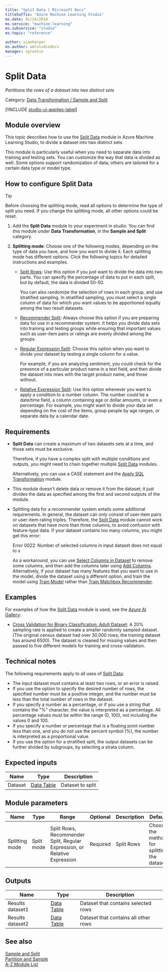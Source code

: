 ```yaml
---
title: "Split Data | Microsoft Docs"
titleSuffix: "Azure Machine Learning Studio"
ms.date: 01/24/2018
ms.service: "machine-learning"
ms.subservice: "studio"
ms.topic: "reference"

author: xiaoharper
ms.author: amlstudiodocs
manager: cgronlun
---
```

# Split Data

*Partitions the rows of a dataset into two distinct sets*

Category: [Data Transformation / Sample and Split](data-transformation-sample-and-split.md)

[!INCLUDE [studio-ui-applies-label](../includes/studio-ui-applies-label.md)]

## Module overview

This topic describes how to use the [Split Data](split-data.md) module in Azure Machine Learning Studio, to divide a dataset into two distinct sets.

This module is particularly useful when you need to separate data into training and testing sets. You can customize the way that data is divided as well. Some options support randomization of data; others are tailored for a certain data type or model type.

## How to configure Split Data

> [!TIP]
> Before choosing the splitting mode, read all options to determine the type of split you need.
> If you change the splitting mode, all other options could be reset.

1. Add the **Split Data** module to your experiment in studio. You can find this module under **Data Transformation**, in the **Sample and Split** category.

2. **Splitting mode**: Choose one of the following modes, depending on the type of data you have, and how you want to divide it. Each splitting mode has different options. Click the following topics for detailed instructions and examples. 

    - [Split Rows](split-data-using-split-rows.md): Use this option if you just want to divide the data into two parts. You can specify the percentage of data to put in each split, but by default, the data is divided 50-50.

        You can also randomize the selection of rows in each group, and use stratified sampling. In stratified sampling, you must select a single column of data for which you want values to be apportioned equally among the two result datasets.  

    - [Recommender Split](split-data-using-recommender-split.md):  Always choose this option if you are preparing data for use in a recommender system. It helps you divide data sets into training and testing groups while ensuring that important values such as user-item pairs or ratings are evenly divided among the groups.

    - [Regular Expression Split](split-data-using-regular-expression.md):  Choose this option when you want to divide your dataset by testing a single column for a value.

        For example, if you are analyzing sentiment, you could check for the presence of a particular product name in a text field, and then divide the dataset into rows with the target product name, and those without.

    - [Relative Expression Split](split-data-using-relative-expression.md):  Use this option whenever you want to apply a condition to a number column. The number could be a date/time field, a column containing age or dollar amounts, or even a percentage. For example, you might want to divide your data set depending on the cost of the items, group people by age ranges, or separate data by a calendar date.

## Requirements

- **Split Data** can create a maximum of two datasets sets at a time, and those sets must be exclusive. 

    Therefore, if you have a complex split with multiple conditions and outputs, you might need to chain together multiple [Split Data](split-data.md) modules.

    Alternatively, you can use a CASE statement and the [Apply SQL Transformation](apply-sql-transformation.md) module.

- This module doesn't delete data or remove it from the dataset; it just divides the data as specified among the first and second outputs of the module.

- Splitting data for a recommender system entails some additional requirements. In general, the dataset can only consist of user-item pairs or user-item-rating triples. Therefore, the [Split Data](split-data.md) module cannot work on datasets that have more than three columns, to avoid confusion with feature-type data. If your dataset contains too many columns, you might get this error:

    Error 0022: Number of selected columns in input dataset does not equal to x  

    As a workaround, you can use [Select Columns in Dataset](select-columns-in-dataset.md) to remove some columns, and then add the columns later using [Add Columns](add-columns.md). Alternatively, if your dataset has many features that you want to use in the model, divide the dataset using a different option, and train the model using [Train Model](train-model.md) rather than [Train Matchbox Recommender](train-matchbox-recommender.md). 

## Examples  

For examples of how the [Split Data](split-data.md) module is used, see the [Azure AI Gallery](https://gallery.cortanaintelligence.com/):  

- [Cross Validation for Binary Classification: Adult Dataset](http://go.microsoft.com/fwlink/?LinkId=525734): A 20% sampling rate is applied to create a smaller randomly sampled dataset. (The original census dataset had over 30,000 rows; the training dataset has around 6500). The dataset is cleaned for missing values and then passed to five different models for training and cross-validation.

## Technical notes

The following requirements apply to all uses of [Split Data](split-data.md):  

- The input dataset must contains at least two rows, or an error is raised.
- If you use the option to specify the desired number of rows, the specified number must be a positive integer, and the number must be less than the total number of rows in the dataset.
- If you specify a number as a percentage, or if you use a string that contains the "%" character, the value is interpreted as a percentage. All percentage values must be within the range (0, 100), not including the values 0 and 100. 
- If you specify a number or percentage that is a floating point number less than one, and you do not use the percent symbol (%), the number is interpreted as a proportional value.
- If you use the option for a stratified split, the output datasets can be further divided by subgroups, by selecting a strata column.

## Expected inputs

|Name|Type|Description|  
|----------|----------|-----------------|  
|Dataset|[Data Table](data-table.md)|Dataset to split|  

## Module parameters

|Name|Type|Range|Optional|Description|Default|  
|----------|----------|-----------|--------------|-----------------|-------------|  
|Splitting mode|Split mode|Split Rows, Recommender Split, Regular Expression, or Relative Expression|Required|Split Rows|Choose the method for splitting the dataset|  

## Outputs

|Name|Type|Description|  
|----------|----------|-----------------|  
|Results dataset1|[Data Table](data-table.md)|Dataset that contains selected rows|  
|Results dataset2|[Data Table](data-table.md)|Dataset that contains all other rows|  

## See also

 [Sample and Split](data-transformation-sample-and-split.md)   
 [Partition and Sample](partition-and-sample.md)   
 [A-Z Module List](a-z-module-list.md)
